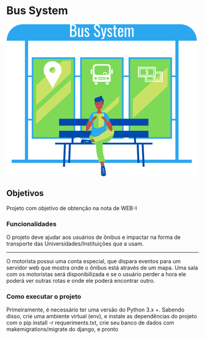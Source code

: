 # Bus System
![](https://github.com/Projeto-Bus-System/Main-BusSystem/blob/master/assets/logo.png)


## Objetivos
Projeto com objetivo de obtenção na nota de WEB-I

### Funcionalidades

O projeto deve ajudar aos usuários de ônibus e impactar
na forma de transporte das Universidades/Instituições 
que a usam. 

---

O motorista possui uma conta especial, que dispara eventos para um servidor web que mostra onde o ônibus está através de um mapa.
Uma sala com os motoristas será disponibilizada e se o usuário perder a hora ele poderá ver outras rotas e onde ele poderá encontrar outro.


### Como executar o projeto

Primeiramente, é necessário ter uma versão do Python 3.x +.
Sabendo disso, crie uma ambiente virtual (env), e instale as dependências do projeto
com o pip install -r requeriments.txt, crie seu banco de dados com makemigrations/migrate do django,
e pronto
